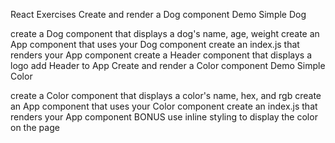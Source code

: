 React Exercises
Create and render a Dog component
Demo Simple Dog

create a Dog component that displays a dog's name, age, weight
create an App component that uses your Dog component
create an index.js that renders your App component
create a Header component that displays a logo
add Header to App
Create and render a Color component
Demo Simple Color

create a Color component that displays a color's name, hex, and rgb
create an App component that uses your Color component
create an index.js that renders your App component
BONUS
use inline styling to display the color on the page

